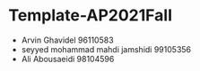 # Template-AP2021Fall
- Arvin Ghavidel 96110583
- seyyed mohammad mahdi jamshidi 99105356
- Ali Abousaeidi 98104596
